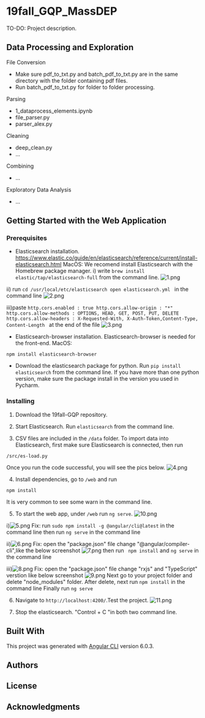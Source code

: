# 19fall_GQP_MassDEP

TO-DO: Project description.

## Data Processing and Exploration

File Conversion
- Make sure pdf_to_txt.py and batch_pdf_to_txt.py are in the same directory with the folder containing pdf files.
- Run batch_pdf_to_txt.py for folder to folder processing.

Parsing
- 1_dataprocess_elements.ipynb
- file_parser.py
- parser_alex.py

Cleaning
- deep_clean.py
- ...

Combining
- ...

Exploratory Data Analysis
- ...

## Getting Started with the Web Application

### Prerequisites

- Elasticsearch installation.
https://www.elastic.co/guide/en/elasticsearch/reference/current/install-elasticsearch.html
MacOS:
We recomend install Elasticsearch with the Homebrew package manager.
i) write ` brew install elastic/tap/elasticsearch-full ` from the command line.
![1.png](pics/1.png)

ii) run 
    `cd /usr/local/etc/elasticsearch
       open elasticsearch.yml
    ` 
    in the command line
    ![2.png](pics/2.png)
    
iii)paste
    `http.cors.enabled : true
       http.cors.allow-origin : "*"
       http.cors.allow-methods : OPTIONS, HEAD, GET, POST, PUT, DELETE
       http.cors.allow-headers : X-Requested-With, X-Auth-Token,Content-Type, Content-Length
    `
    at the end of the file
    ![3.png](pics/3.png)
    
    
- Elasticsearch-browser installation.
Elasticsearch-browser is needed for the front-end. MacOS:
```
npm install elasticsearch-browser
```

- Download the elasticsearch package for python.
Run `pip install elasticsearch` from the command line.
If you have more than one python version, make sure the package install in the version you used in Pycharm. 

### Installing

1. Download the 19fall-GQP repository.

2. Start Elasticsearch.
Run `elasticsearch` from the command line.

3. CSV files are included in the `/data` folder. To import data into Elasticsearch, first make sure Elasticsearch is connected, then run 
```
/src/es-load.py
```
Once you run the code successful, you will see the pics below.
![4.png](pics/4.png)

4. Install dependencies, go to `/web` and run
```
npm install
```
It is very common to see some warn in the command line.


5. To start the web app, under `/web` run `ng serve`.
![10.png](pics/10.png)

i)![5.png](pics/5.png)
Fix: run `sudo npm install -g @angular/cli@latest` in the command line
     then run `ng serve` in the command line

ii)![6.png](pics/6.png)
Fix: open the "package.json" file
     change "@angular/compiler-cli",like the below screenshot
     ![7.png](pics/7.png)
     then run ` npm install` and `ng serve` in the command line
     

iii)![8.png](pics/8.png)
Fix: open the "package.json" file
     change "rxjs" and "TypeScript" verstion like below screenshot
     ![9.png](pics/9.png)
     Next go to your project folder and delete "node_modules" folder.
     After delete, next run `npm install` in the command line
     Finally run `ng serve`

6. Navigate to `http://localhost:4200/`.Test the project.
![11.png](pics/11.png)

7. Stop the elasticsearch.
"Control + C "in both two command line.

## Built With
This project was generated with [Angular CLI](https://github.com/angular/angular-cli) version 6.0.3.


## Authors


## License


## Acknowledgments

